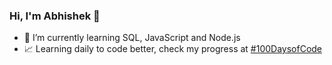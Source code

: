 ### Hi, I'm Abhishek 👋

- 🌱 I’m currently learning SQL, JavaScript and Node.js
- 📈 Learning daily to code better, check my progress at [#100DaysofCode](https://github.com/incogGod/100-days-of-code)
<!--
- 🌐 Working on my portfolio website and blog at [incogGod.](https://incogGod.in)
- 📫 Feel free to connect with me on my other [online profiles.](https://linktr.ee/) 
-->
